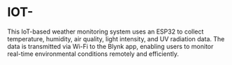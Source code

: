 # IOT-
This IoT-based weather monitoring system uses an ESP32 to collect temperature, humidity, air quality, light intensity, and UV radiation data. The data is transmitted via Wi-Fi to the Blynk app, enabling users to monitor real-time environmental conditions remotely and efficiently.
